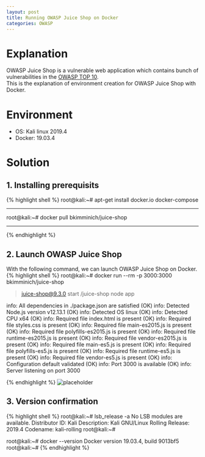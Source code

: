 ```yaml
---
layout: post
title: Running OWASP Juice Shop on Docker
categories: OWASP
---
```

# Explanation
OWASP Juice Shop is a vulnerable web application which contains bunch of vulnerabilities in the <a href="https://www.owasp.org/index.php/Top_10-2017_Top_10">OWASP TOP 10</a>.<br>
This is the explanation of environment creation for OWASP Juice Shop with Docker.

# Environment
* OS: Kali linux 2019.4
* Docker: 19.03.4

# Solution

## 1. Installing prerequisits
{% highlight shell %}
root@kali:~# apt-get install docker.io docker-compose

---

root@kali:~# docker pull bkimminich/juice-shop

---
{% endhighlight %}

## 2. Launch OWASP Juice Shop

With the following command, we can launch OWASP Juice Shop on Docker.
{% highlight shell %}
root@kali:~# docker run --rm -p 3000:3000 bkimminich/juice-shop

> juice-shop@9.3.0 start /juice-shop
> node app

info: All dependencies in ./package.json are satisfied (OK)
info: Detected Node.js version v12.13.1 (OK)
info: Detected OS linux (OK)
info: Detected CPU x64 (OK)
info: Required file index.html is present (OK)
info: Required file styles.css is present (OK)
info: Required file main-es2015.js is present (OK)
info: Required file polyfills-es2015.js is present (OK)
info: Required file runtime-es2015.js is present (OK)
info: Required file vendor-es2015.js is present (OK)
info: Required file main-es5.js is present (OK)
info: Required file polyfills-es5.js is present (OK)
info: Required file runtime-es5.js is present (OK)
info: Required file vendor-es5.js is present (OK)
info: Configuration default validated (OK)
info: Port 3000 is available (OK)
info: Server listening on port 3000

{% endhighlight %}
![placeholder](https://inar1.github.io/public/images/2019-12-11/2019-12-11-13-35-40.png)

## 3. Version confirmation
{% highlight shell %}
root@kali:~# lsb_release -a
No LSB modules are available.
Distributor ID:	Kali
Description:	Kali GNU/Linux Rolling
Release:	2019.4
Codename:	kali-rolling
root@kali:~# 

root@kali:~# docker --version
Docker version 19.03.4, build 9013bf5
root@kali:~#
{% endhighlight %}
